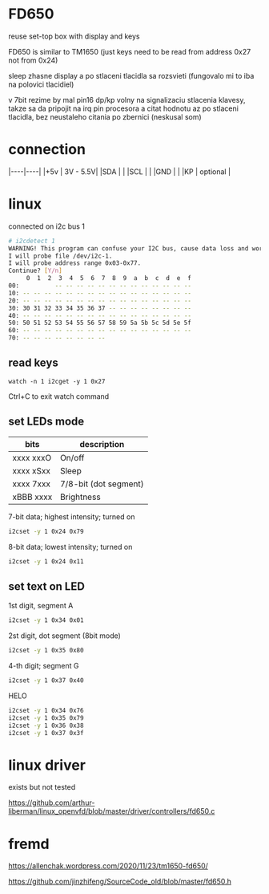# FD650
reuse set-top box with display and keys

FD650 is similar to TM1650 (just keys need to be read from address 0x27 not from 0x24)

sleep zhasne display a po stlaceni tlacidla sa rozsvieti (fungovalo mi to iba na polovici tlacidiel)

v 7bit rezime by mal pin16 dp/kp volny na signalizaciu stlacenia klavesy, takze sa da pripojit na irq pin procesora a citat hodnotu az po stlaceni tlacidla, bez neustaleho citania po zbernici (neskusal som)

# connection

|----|----|
|+5v | 3V - 5.5V|
|SDA | |
|SCL | |
|GND | |
|KP  | optional |

# linux

connected on i2c bus 1


```bash
# i2cdetect 1                
WARNING! This program can confuse your I2C bus, cause data loss and worse!
I will probe file /dev/i2c-1.
I will probe address range 0x03-0x77.
Continue? [Y/n] 
     0  1  2  3  4  5  6  7  8  9  a  b  c  d  e  f
00:          -- -- -- -- -- -- -- -- -- -- -- -- -- 
10: -- -- -- -- -- -- -- -- -- -- -- -- -- -- -- -- 
20: -- -- -- -- -- -- -- -- -- -- -- -- -- -- -- -- 
30: 30 31 32 33 34 35 36 37 -- -- -- -- -- -- -- -- 
40: -- -- -- -- -- -- -- -- -- -- -- -- -- -- -- -- 
50: 50 51 52 53 54 55 56 57 58 59 5a 5b 5c 5d 5e 5f 
60: -- -- -- -- -- -- -- -- -- -- -- -- -- -- -- -- 
70: -- -- -- -- -- -- -- --                         
```

## read keys
```bas
watch -n 1 i2cget -y 1 0x27
```

Ctrl+C to exit watch command

## set LEDs mode

| bits      | description |
|-----------|-------------|
| xxxx xxxO | On/off      |
| xxxx xSxx | Sleep       |
| xxxx 7xxx | 7/8-bit (dot segment) |
| xBBB xxxx | Brightness  |


7-bit data; highest intensity; turned on
```bash
i2cset -y 1 0x24 0x79
```

8-bit data; lowest intensity; turned on
```bash
i2cset -y 1 0x24 0x11
```


## set text on LED

1st digit, segment A
```bash
i2cset -y 1 0x34 0x01
```

2st digit, dot segment (8bit mode)
```bash
i2cset -y 1 0x35 0x80
```

4-th digit; segment G
```bash
i2cset -y 1 0x37 0x40
```

HELO
```bash
i2cset -y 1 0x34 0x76
i2cset -y 1 0x35 0x79
i2cset -y 1 0x36 0x38
i2cset -y 1 0x37 0x3f
```

# linux driver

exists but not tested

https://github.com/arthur-liberman/linux_openvfd/blob/master/driver/controllers/fd650.c


# fremd
https://allenchak.wordpress.com/2020/11/23/tm1650-fd650/

https://github.com/jinzhifeng/SourceCode_old/blob/master/fd650.h

